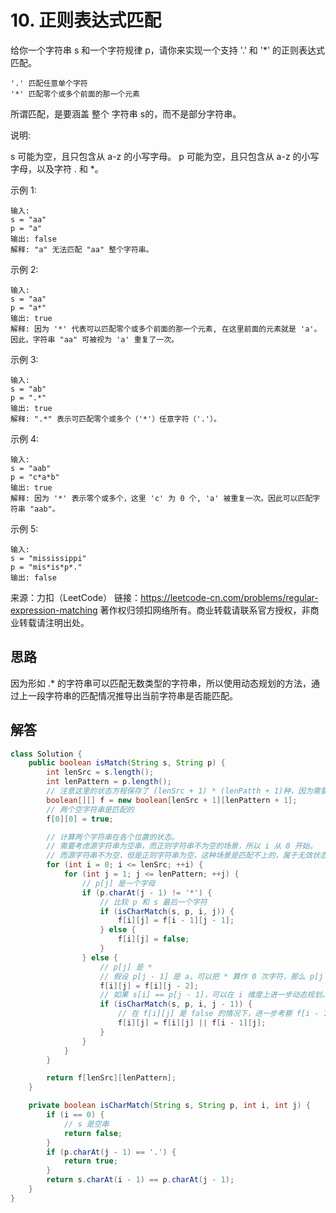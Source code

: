 # 10. 正则表达式匹配

给你一个字符串 s 和一个字符规律 p，请你来实现一个支持 '.' 和 '*' 的正则表达式匹配。

```
'.' 匹配任意单个字符
'*' 匹配零个或多个前面的那一个元素
```

所谓匹配，是要涵盖 整个 字符串 s的，而不是部分字符串。

说明:

s 可能为空，且只包含从 a-z 的小写字母。
p 可能为空，且只包含从 a-z 的小写字母，以及字符 . 和 *。

示例 1:

```
输入:
s = "aa"
p = "a"
输出: false
解释: "a" 无法匹配 "aa" 整个字符串。
```

示例 2:

```
输入:
s = "aa"
p = "a*"
输出: true
解释: 因为 '*' 代表可以匹配零个或多个前面的那一个元素, 在这里前面的元素就是 'a'。因此，字符串 "aa" 可被视为 'a' 重复了一次。
```

示例 3:

```
输入:
s = "ab"
p = ".*"
输出: true
解释: ".*" 表示可匹配零个或多个（'*'）任意字符（'.'）。
```

示例 4:

```
输入:
s = "aab"
p = "c*a*b"
输出: true
解释: 因为 '*' 表示零个或多个，这里 'c' 为 0 个, 'a' 被重复一次。因此可以匹配字符串 "aab"。
```

示例 5:

```
输入:
s = "mississippi"
p = "mis*is*p*."
输出: false
```

来源：力扣（LeetCode）
链接：https://leetcode-cn.com/problems/regular-expression-matching
著作权归领扣网络所有。商业转载请联系官方授权，非商业转载请注明出处。

## 思路

因为形如 .* 的字符串可以匹配无数类型的字符串，所以使用动态规划的方法，通过上一段字符串的匹配情况推导出当前字符串是否能匹配。

## 解答

```java
class Solution {
    public boolean isMatch(String s, String p) {
        int lenSrc = s.length();
        int lenPattern = p.length();
        // 注意这里的状态方程保存了 (lenSrc + 1) * (lenPatth + 1)种，因为需要考虑空字符串的比较
        boolean[][] f = new boolean[lenSrc + 1][lenPattern + 1];
        // 两个空字符串是匹配的
        f[0][0] = true;

        // 计算两个字符串在各个位置的状态。
        // 需要考虑源字符串为空串，而正则字符串不为空的场景，所以 i 从 0 开始。
        // 而源字符串不为空，但是正则字符串为空，这种场景是匹配不上的，属于无效状态，所以 j 从 1 开始。
        for (int i = 0; i <= lenSrc; ++i) {
            for (int j = 1; j <= lenPattern; ++j) {
                // p[j] 是一个字母
                if (p.charAt(j - 1) != '*') {
                    // 比较 p 和 s 最后一个字符
                    if (isCharMatch(s, p, i, j)) {
                        f[i][j] = f[i - 1][j - 1];
                    } else {
                        f[i][j] = false;
                    }
                } else {
                    // p[j] 是 *
                    // 假设 p[j - 1] 是 a，可以把 * 算作 0 次字符，那么 p[j - 1 : j] 变为空串，只需比较 p[j - 2]
                    f[i][j] = f[i][j - 2];
                    // 如果 s[i] == p[j - 1]，可以在 i 维度上进一步动态规划。假设 s[i] = a，p[j - 1] = a，p[j -2] = *，那么 a* 可以匹配无数个 a(a..a)，既然 s[i] == p[j - 1]，可以进一步匹配 s[i - 1] 和 p[j - 1]，依次向前类推。
                    if (isCharMatch(s, p, i, j - 1)) {
                        // 在 f[i][j] 是 false 的情况下，进一步考察 f[i - 1][j] 是否为 true。
                        f[i][j] = f[i][j] || f[i - 1][j];
                    }
                }
            }
        }

        return f[lenSrc][lenPattern];
    }

    private boolean isCharMatch(String s, String p, int i, int j) {
        if (i == 0) {
            // s 是空串
            return false;
        }
        if (p.charAt(j - 1) == '.') {
            return true;
        }
        return s.charAt(i - 1) == p.charAt(j - 1);
    }
}
```
